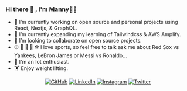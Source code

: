 ### Hi there 👋 , I'm Manny:technologist:

<!--
**mannycolon/mannycolon** is a ✨ _special_ ✨ repository because its `README.md` (this file) appears on your GitHub profile.

Here are some ideas to get you started:

- 🔭 I’m currently working on ...
- 🌱 I’m currently learning ...
- 👯 I’m looking to collaborate on ...
- 🤔 I’m looking for help with ...
- 💬 Ask me about ...
- 📫 How to reach me: ...
- 😄 Pronouns: ...
- ⚡ Fun fact: ...
-->

- 🔭 I’m currently working on open source and personal projects using React, Nextjs, & GraphQL.
- 🌱 I’m currently expanding my learning of Tailwindcss & AWS Amplify.
- 👯 I’m looking to collaborate on open source projects.
- :baseball: :basketball: :football: :bowling: :soccer: I love sports, so feel free to talk ask me about Red Sox vs Yankees, LeBron James or Messi vs Ronaldo...
- :robot: I'm an Iot enthusiast.
- :weight_lifting: Enjoy weight lifting.

<p align="center">
	<a href="https://github.com/mannycolon"><img src="https://img.icons8.com/doodle/50/000000/github.png" alt="GitHub"/></a>
	<a href="https://www.linkedin.com/in/mannycolon/"><img src="https://img.icons8.com/doodle/50/000000/linkedin.png" alt="LinkedIn"/></a>
	<a href="https://www.instagram.com/mannycolon.tech/"><img src="https://img.icons8.com/doodle/50/000000/instagram.png" alt="Instagram"/></a>
	<a href="https://twitter.com/_mannycolon"><img src="https://img.icons8.com/doodle/50/000000/twitter.png" alt="Twitter"/></a>
</p>
